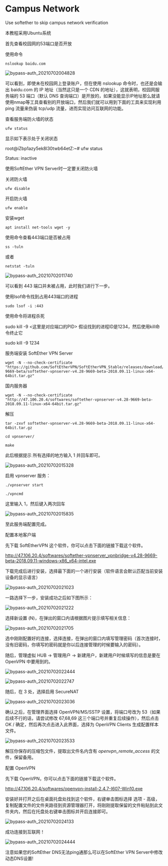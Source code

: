 # Campus Network  
Use softether to skip campus network verification  

本教程采用Ubuntu系统  

首先查看校园网的53端口是否开放  

使用命令  


```
nslookup baidu.com  
```


![bypass-auth_20210702004828](https://github.com/user-attachments/assets/10420c55-59f9-41fb-8291-6d8c598cebe4)  

可以看到，即使未在校园网上登录账户，但在使用 nslookup 命令时，也还是会输出 baidu.com 的 IP 地址（当然这只是一个 CDN 的地址），这就表明，校园网服务端的 53 端口（默认 DNS 查询端口）是开放的，如果没能显示IP地址那么就请使用nmap等工具查看别的开放端口，然后我们就可以用到下面的工具来实现利用 ping 流量来伪装 tcp/udp 流量，进而实现访问互联网的功能。  

查看服务端防火墙的状态  


```
ufw status 
```
 

显示如下表示处于关闭状态  

root@iZbp1azy5ek8l30twb64etZ:~# ufw status  

Status: inactive  

使用SoftEther VPN Server时一定要关闭防火墙  

关闭防火墙  


```
ufw disable 
```
 

开启防火墙  


```
ufw enable  
```


安装wget  


```
apt install net-tools wget -y 
```
 

使用命令查看443端口是否被占用  


```
ss -tuln  
```


或者  


```
netstat -tuln  
```


![bypass-auth_20210702011740](https://github.com/user-attachments/assets/4fc5a5ef-d553-4953-bf89-338a8af87642)  

可以看到 443 端口并未被占用，此时我们进行下一步。  

使用lsof命令找到占用443端口的进程  


```
sudo lsof -i :443  
```


使用命令将进程杀死  

sudo kill -9 <这里是对应端口的PID>
假设找到的进程ID是1234，然后使用kill命令终止它  

sudo kill -9 1234  

服务端安装 SoftEther VPN Server  


```
wget -N --no-check-certificate "https://github.com/SoftEtherVPN/SoftEtherVPN_Stable/releases/download/v4.28-9669-beta/softether-vpnserver-v4.28-9669-beta-2018.09.11-linux-x64-64bit.tar.gz"  
```


国内服务器  


```
wget -N --no-check-certificate "http://47.106.20.4/softwares/softether-vpnserver-v4.28-9669-beta-2018.09.11-linux-x64-64bit.tar.gz"  
```


解压  


```
tar -zxvf softether-vpnserver-v4.28-9669-beta-2018.09.11-linux-x64-64bit.tar.gz  
```


```
cd vpnserver/  
```



```
make  
```


此后根据提示 所有选择的地方输入 1 并回车即可。  

![bypass-auth_20210702015328](https://github.com/user-attachments/assets/1593e964-c204-4126-8c0e-fc1f9b9c6a07)  

启用 vpnserver 服务：  


```
./vpnserver start  
```



```
./vpncmd  
```


这里输入 1，然后键入两次回车  

![bypass-auth_20210702015835](https://github.com/user-attachments/assets/8f41d81f-1bac-4d9d-8247-09d88f2e75a1)  

至此服务端配置完成。  

配置本地客户端  

先下载 SoftEtherVPN 这个软件，你可以点击下面的链接下载这个软件。  

http://47.106.20.4/softwares/softether-vpnserver_vpnbridge-v4.28-9669-beta-2018.09.11-windows-x86_x64-intel.exe  

下载完成后进行安装，选择最下面的一个进行安装（软件语言会默认匹配当前安装设备的显示语言）  

![bypass-auth_20210702021023](https://github.com/user-attachments/assets/4dbd41bb-c4b1-4a76-8728-535bd3bbb4d8)  

一路选择下一步，安装成功之后如下图所示：  

![bypass-auth_20210702021222](https://github.com/user-attachments/assets/c5efa836-24c2-442c-9b89-5453218c5a23)  

选择新设置 (N)，在弹出的窗口内请根据图片提示填写相关信息：  

![bypass-auth_20210702021705](https://github.com/user-attachments/assets/d2474176-3d7a-4916-b53f-930a92e90742)  

选中刚刚配置好的连接，选择连接，在弹出的窗口内填写管理密码（首次连接时，没有旧密码，你填写的密码就是你以后连接管理的时候要输入的密码）。  

随后，管理虚拟 HUB → 管理用户 → 新建用户，新建用户时候填写的信息是要在 OpenVPN 中要用到的。  

![bypass-auth_20210702022444](https://github.com/user-attachments/assets/48116079-43ea-4077-af48-85cbc754a73b)  


![bypass-auth_20210702022747](https://github.com/user-attachments/assets/d32377c0-5ae3-4185-9315-80cd0222458f)  

随后，在 3 处，选择启用 SecureNAT  

![bypass-auth_20210702023036](https://github.com/user-attachments/assets/39b80c71-6618-41d0-ba6b-3945e6824647)  

确认之后，在管理界面选择 OpenVPN/MS/SSTP 设置，将端口号改为 53（如果后续不行的话，请尝试修改 67,68,69 这三个端口号并重复后续操作），然后点击 OK / 确定，然后再次点击进入此界面，选择为 OpenVPN Clients 生成配置样本文件。  

![bypass-auth_20210702023533](https://github.com/user-attachments/assets/4738c009-3589-4b5c-90ad-0af793436aed)  

解压你保存的压缩包文件，提取出文件名内含有 *openvpn_remote_access* 的文件，保留备用。  

配置 OpenVPN  

先下载 OpenVPN，你可以点击下面的链接下载这个软件。  

http://47.106.20.4/softwares/openvpn-install-2.4.7-I607-Win10.exe  

安装好并打开之后在桌面托盘处找到这个软件，右键单击图标选择 选项 - 高级，复制配置文件的文件夹路径到资源管理器打开，将刚刚提取保留的文件粘贴到此文件夹内，然后在托盘处右键单击图标并开启连接即可。  

![bypass-auth_20210702024133](https://github.com/user-attachments/assets/c6c4c542-0e2e-4db5-a567-4b349a17c4df)  

成功连接到互联网！  

![bypass-auth_20210702024444](https://github.com/user-attachments/assets/d297c07e-8a09-4f9e-b45a-abde435ef99d)  

注意如果您的SoftEther DNS无法ping通那么可以在SoftEther VPN Server中修改动态DNS设置!  
